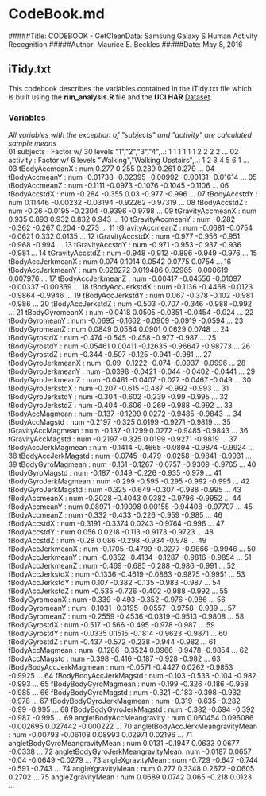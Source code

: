 # CodeBook.md

#####Title: CODEBOOK - GetCleanData: Samsung Galaxy S Human Activity Recognition
#####Author: Maurice E. Beckles
#####Date: May 8, 2016

## iTidy.txt
This codebook describes the variables contained in the iTidy.txt file which is built using the **run_analysis.R** file and the **UCI HAR** [Dataset](https://d396qusza40orc.cloudfront.net/getdata%2Fprojectfiles%2FUCI%20HAR%20Dataset.zip). 

### Variables
*All variables with the exception of "subjects" and "activity" are calculated sample means*  
 01 subjects                         : Factor w/ 30 levels "1","2","3","4",..: 1 1 1 1 1 1 2 2 2 2 ...
 02 activity                         : Factor w/ 6 levels "Walking","Walking Upstairs",..: 1 2 3 4 5 6 1 ...
 03 tBodyAccmeanX                    : num  0.277 0.255 0.289 0.261 0.279 ...
 04 tBodyAccmeanY                    : num  -0.01738 -0.02395 -0.00992 -0.00131 -0.01614 ...
 05 tBodyAccmeanZ                    : num  -0.1111 -0.0973 -0.1076 -0.1045 -0.1106 ...
 06 tBodyAccstdX                     : num  -0.284 -0.355 0.03 -0.977 -0.996 ...
 07 tBodyAccstdY                     : num  0.11446 -0.00232 -0.03194 -0.92262 -0.97319 ...
 08 tBodyAccstdZ                     : num  -0.26 -0.0195 -0.2304 -0.9396 -0.9798 ...
 09 tGravityAccmeanX                 : num  0.935 0.893 0.932 0.832 0.943 ...
 10 tGravityAccmeanY                 : num  -0.282 -0.362 -0.267 0.204 -0.273 ...
 11 tGravityAccmeanZ                 : num  -0.0681 -0.0754 -0.0621 0.332 0.0135 ...
 12 tGravityAccstdX                  : num  -0.977 -0.956 -0.951 -0.968 -0.994 ...
 13 tGravityAccstdY                  : num  -0.971 -0.953 -0.937 -0.936 -0.981 ...
 14 tGravityAccstdZ                  : num  -0.948 -0.912 -0.896 -0.949 -0.976 ...
 15 tBodyAccJerkmeanX                : num  0.074 0.1014 0.0542 0.0775 0.0754 ...
 16 tBodyAccJerkmeanY                : num  0.028272 0.019486 0.02965 -0.000619 0.007976 ...
 17 tBodyAccJerkmeanZ                : num  -0.00417 -0.04556 -0.01097 -0.00337 -0.00369 ...
 18 tBodyAccJerkstdX                 : num  -0.1136 -0.4468 -0.0123 -0.9864 -0.9946 ...
 19 tBodyAccJerkstdY                 : num  0.067 -0.378 -0.102 -0.981 -0.986 ...
 20 tBodyAccJerkstdZ                 : num  -0.503 -0.707 -0.346 -0.988 -0.992 ...
 21 tBodyGyromeanX                   : num  -0.0418 0.0505 -0.0351 -0.0454 -0.024 ...
 22 tBodyGyromeanY                   : num  -0.0695 -0.1662 -0.0909 -0.0919 -0.0594 ...
 23 tBodyGyromeanZ                   : num  0.0849 0.0584 0.0901 0.0629 0.0748 ...
 24 tBodyGyrostdX                    : num  -0.474 -0.545 -0.458 -0.977 -0.987 ...
 25 tBodyGyrostdY                    : num  -0.05461 0.00411 -0.12635 -0.96647 -0.98773 ...
 26 tBodyGyrostdZ                    : num  -0.344 -0.507 -0.125 -0.941 -0.981 ...
 27 tBodyGyroJerkmeanX               : num  -0.09 -0.1222 -0.074 -0.0937 -0.0996 ...
 28 tBodyGyroJerkmeanY               : num  -0.0398 -0.0421 -0.044 -0.0402 -0.0441 ...
 29 tBodyGyroJerkmeanZ               : num  -0.0461 -0.0407 -0.027 -0.0467 -0.049 ...
 30 tBodyGyroJerkstdX                : num  -0.207 -0.615 -0.487 -0.992 -0.993 ...
 31 tBodyGyroJerkstdY                : num  -0.304 -0.602 -0.239 -0.99 -0.995 ...
 32 tBodyGyroJerkstdZ                : num  -0.404 -0.606 -0.269 -0.988 -0.992 ...
 33 tBodyAccMagmean                  : num  -0.137 -0.1299 0.0272 -0.9485 -0.9843 ...
 34 tBodyAccMagstd                   : num  -0.2197 -0.325 0.0199 -0.9271 -0.9819 ...
 35 tGravityAccMagmean               : num  -0.137 -0.1299 0.0272 -0.9485 -0.9843 ...
 36 tGravityAccMagstd                : num  -0.2197 -0.325 0.0199 -0.9271 -0.9819 ...
 37 tBodyAccJerkMagmean              : num  -0.1414 -0.4665 -0.0894 -0.9874 -0.9924 ...
 38 tBodyAccJerkMagstd               : num  -0.0745 -0.479 -0.0258 -0.9841 -0.9931 ...
 39 tBodyGyroMagmean                 : num  -0.161 -0.1267 -0.0757 -0.9309 -0.9765 ...
 40 tBodyGyroMagstd                  : num  -0.187 -0.149 -0.226 -0.935 -0.979 ...
 41 tBodyGyroJerkMagmean             : num  -0.299 -0.595 -0.295 -0.992 -0.995 ...
 42 tBodyGyroJerkMagstd              : num  -0.325 -0.649 -0.307 -0.988 -0.995 ...
 43 fBodyAccmeanX                    : num  -0.2028 -0.4043 0.0382 -0.9796 -0.9952 ...
 44 fBodyAccmeanY                    : num  0.08971 -0.19098 0.00155 -0.94408 -0.97707 ...
 45 fBodyAccmeanZ                    : num  -0.332 -0.433 -0.226 -0.959 -0.985 ...
 46 fBodyAccstdX                     : num  -0.3191 -0.3374 0.0243 -0.9764 -0.996 ...
 47 fBodyAccstdY                     : num  0.056 0.0218 -0.113 -0.9173 -0.9723 ...
 48 fBodyAccstdZ                     : num  -0.28 0.086 -0.298 -0.934 -0.978 ...
 49 fBodyAccJerkmeanX                : num  -0.1705 -0.4799 -0.0277 -0.9866 -0.9946 ...
 50 fBodyAccJerkmeanY                : num  -0.0352 -0.4134 -0.1287 -0.9816 -0.9854 ...
 51 fBodyAccJerkmeanZ                : num  -0.469 -0.685 -0.288 -0.986 -0.991 ...
 52 fBodyAccJerkstdX                 : num  -0.1336 -0.4619 -0.0863 -0.9875 -0.9951 ...
 53 fBodyAccJerkstdY                 : num  0.107 -0.382 -0.135 -0.983 -0.987 ...
 54 fBodyAccJerkstdZ                 : num  -0.535 -0.726 -0.402 -0.988 -0.992 ...
 55 fBodyGyromeanX                   : num  -0.339 -0.493 -0.352 -0.976 -0.986 ...
 56 fBodyGyromeanY                   : num  -0.1031 -0.3195 -0.0557 -0.9758 -0.989 ...
 57 fBodyGyromeanZ                   : num  -0.2559 -0.4536 -0.0319 -0.9513 -0.9808 ...
 58 fBodyGyrostdX                    : num  -0.517 -0.566 -0.495 -0.978 -0.987 ...
 59 fBodyGyrostdY                    : num  -0.0335 0.1515 -0.1814 -0.9623 -0.9871 ...
 60 fBodyGyrostdZ                    : num  -0.437 -0.572 -0.238 -0.944 -0.982 ...
 61 fBodyAccMagmean                  : num  -0.1286 -0.3524 0.0966 -0.9478 -0.9854 ...
 62 fBodyAccMagstd                   : num  -0.398 -0.416 -0.187 -0.928 -0.982 ...
 63 fBodyBodyAccJerkMagmean          : num  -0.0571 -0.4427 0.0262 -0.9853 -0.9925 ...
 64 fBodyBodyAccJerkMagstd           : num  -0.103 -0.533 -0.104 -0.982 -0.993 ...
 65 fBodyBodyGyroMagmean             : num  -0.199 -0.326 -0.186 -0.958 -0.985 ...
 66 fBodyBodyGyroMagstd              : num  -0.321 -0.183 -0.398 -0.932 -0.978 ...
 67 fBodyBodyGyroJerkMagmean         : num  -0.319 -0.635 -0.282 -0.99 -0.995 ...
 68 fBodyBodyGyroJerkMagstd          : num  -0.382 -0.694 -0.392 -0.987 -0.995 ...
 69 angletBodyAccMeangravity         : num  0.060454 0.096086 -0.002695 0.027442 -0.000222 ...
 70 angletBodyAccJerkMeangravityMean : num  -0.00793 -0.06108 0.08993 0.02971 0.02196 ...
 71 angletBodyGyroMeangravityMean    : num  0.0131 -0.1947 0.0633 0.0677 -0.0338 ...
 72 angletBodyGyroJerkMeangravityMean: num  -0.0187 0.0657 -0.04 -0.0649 -0.0279 ...
 73 angleXgravityMean                : num  -0.729 -0.647 -0.744 -0.591 -0.743 ...
 74 angleYgravityMean                : num  0.277 0.3348 0.2672 -0.0605 0.2702 ...
 75 angleZgravityMean                : num  0.0689 0.0742 0.065 -0.218 0.0123 ...                